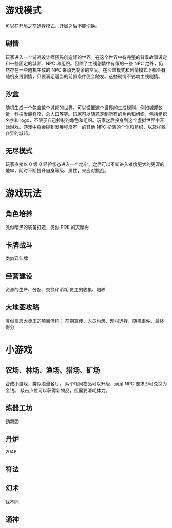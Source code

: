 # 游戏模式

可以在开局之前选择模式，开局之后不能切换。

## 剧情

玩家进入一个游戏设计师预先创造好的世界。在这个世界中有完整的背景故事设定和一些固定的城邦、NPC 和组织。但除了主线剧情中有限的一些 NPC 之外，仍然存在一些随机生成的 NPC 来填充剩余的空间。在沙盒模式和剧情模式下都会有随机支线剧情，只要满足适当的前置条件便会触发。这些剧情不影响主线剧情。

## 沙盒

随机生成一个包含数个城邦的世界。可以设置这个世界的生成规则，例如城邦数量，科技发展程度，总人口等等。玩家可以随意定制所有的角色和组织，包括组织名字和 logo，不限于自己控制的角色和组织。玩家之后投身到这个虚拟世界中开始游戏。游戏中将会碰到发展程度不一的其他 NPC 扮演的个体和组织、以及样貌各异的城邦。

## 无尽模式

玩家直接以 0 级 0 经验状态进入一个地牢，之后可以不断进入难度更大的更深的地牢，同时不断提升自身等级、属性，来应对挑战。

# 游戏玩法

## 角色培养

类似暗黑的装备打造，类似 POE 的天赋树

## 卡牌战斗

类似弈仙牌

## 经营建设

资源的生产、分配、交换和消耗
员工的收集、培养

## 大地图攻略

类似票房大卖王的项目流程：
前期宣传、人员构筑、题材选择、随机事件、最终得分

# 小游戏

## 农场、林场、渔场、猎场、矿场

合成小游戏，类似浪漫餐厅。
两个相同物品可以升级，满足 NPC 要求即可兑换为金钱。
敲击点位可以获得新物品，但需要消耗体力。

## 炼器工坊

劲舞团

## 丹炉

2048

## 符法

## 幻术

找不同

## 通神
